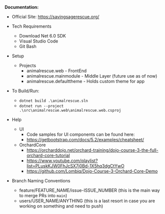**Documentation:**

- Official Site: https://savingsagerescue.org/

- Tech Requirements
  - Download Net 6.0 SDK
  - Visual Studio Code
  - Git Bash

- Setup
  - Projects
    - animalrescue.web - FrontEnd
    - animalrescue.mainmodule - Middle Layer (future use as of now)
    - animalrescue.defaulttheme - Holds custom theme for app

- To Build/Run:
  - `dotnet build .\animalrescue.sln`
  - `dotnet run --project .\src\animalrescue.web\animalrescue.web.csproj`

- Help
  - UI
    - Code samples for UI components can be found here:
    - https://getbootstrap.com/docs/5.2/examples/cheatsheet/
  - OrchardCore
    - https://orcharddojo.net/orchard-training/dojo-course-3-the-full-orchard-core-tutorial
    - https://www.youtube.com/playlist?list=PLuskKJW0FhJcSX7j0Bd-1X5hq3dgCtYwO
    - https://github.com/Lombiq/Dojo-Course-3-Orchard-Core-Demo

- Branch Naming Conventions
  - feature/FEATURE_NAME/issue-ISSUE_NUMBER (this is the main way to merge PRs into `main`)
  - users/USER_NAME/ANYTHING (this is a last resort in case you are working on something and need to push)

